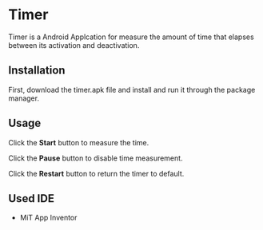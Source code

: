 # Timer

Timer is a Android Applcation for measure the amount of time that elapses between its activation and deactivation.

## Installation

First, download the timer.apk file and install and run it through the package manager.

## Usage

Click the **Start** button to measure the time.

Click the **Pause** button to disable time measurement.

Click the **Restart** button to return the timer to default.

## Used IDE

* MiT App Inventor

